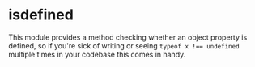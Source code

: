isdefined
=========

This module provides a method checking whether an object property is defined,
so if you're sick of writing or seeing `typeof x !== undefined` multiple times in your codebase this comes in handy.
